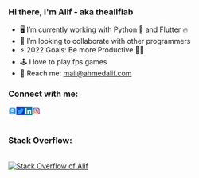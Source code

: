 ### Hi there, I'm Alif - aka thealiflab

- 🖥️ I’m currently working with Python 🐍 and Flutter 🔥
- 👯 I’m looking to collaborate with other programmers
- ⚡ 2022 Goals: Be more Productive 💪🏻
- 🕹️ I love to play fps games
- 💌 Reach me: mail@ahmedalif.com


### Connect with me:

<a href="https://ahmedalif.com"> <img align="left" src="./images/logos/web.png" width="16px;"></a>
<a href="https://twitter.com/alif0920"> <img align="left" src="./images/logos/twitter.jpg" width="16px;"></a>
<a href="https://www.instagram.com/aliflabofficial/"> <img align="left" src="./images/logos/linkedin.jpg" width="16px;"></a>
<a href="https://www.linkedin.com/in/alif09/"> <img align="left" src="./images/logos/instagram.png" width="16px;"></a>

<br/>
<br/>

### Stack Overflow:
<br/>
<a href="https://stackoverflow.com/users/11681472/alif"><img src="https://stackoverflow.com/users/flair/11681472.png?theme=clean" width="208" height="58" alt="Stack Overflow of Alif"></a>

